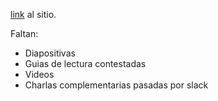 [link](http://www.labredes.unlu.edu.ar/bdm_cartelera) al sitio.

Faltan:
* Diapositivas
* Guias de lectura contestadas
* Videos
* Charlas complementarias pasadas por slack